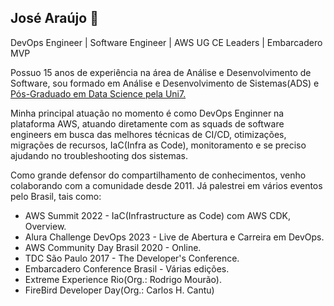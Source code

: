## José Araújo 👋
DevOps Engineer | Software Engineer | AWS UG CE Leaders | Embarcadero MVP

Possuo 15 anos de experiência na área de Análise e Desenvolvimento de Software, sou formado em Análise e Desenvolvimento de Sistemas(ADS) e [Pós-Graduado em Data Science pela Uni7.](https://www.uni7.edu.br/posgraduacao/especializacao-em-ciencia-de-dados/)

Minha principal atuação no momento é como DevOps Enginner na plataforma AWS, atuando diretamente com as squads de software engineers em busca das melhores técnicas de CI/CD, otimizações, migrações de recursos, IaC(Infra as Code), monitoramento e se preciso ajudando no troubleshooting dos sistemas.

Como grande defensor do compartilhamento de conhecimentos, venho colaborando com a comunidade desde 2011. Já palestrei em vários eventos pelo Brasil, tais como:
- AWS Summit 2022 - IaC(Infrastructure as Code) com AWS CDK, Overview.
- Alura Challenge DevOps 2023 - Live de Abertura e Carreira em DevOps.
- AWS Community Day Brasil 2020 - Online.
- TDC São Paulo 2017 - The Developer's Conference.
- Embarcadero Conference Brasil - Várias edições.
- Extreme Experience Rio(Org.: Rodrigo Mourão).
- FireBird Developer Day(Org.: Carlos H. Cantu)


<!--
- 🔭 I’m currently working on ...
- 🌱 I’m currently learning ...
- 👯 I’m looking to collaborate on ...
- 🤔 I’m looking for help with ...
- 💬 Ask me about ...
- 📫 How to reach me: ...
- 😄 Pronouns: ...
- ⚡ Fun fact: ...
-->
